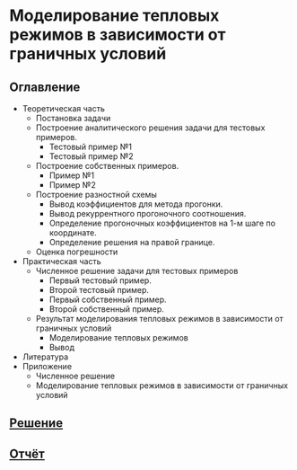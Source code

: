 # Моделирование тепловых режимов в зависимости от граничных условий

## Оглавление
- Теоретическая часть
  - Постановка задачи
  - Построение  аналитического решения задачи для тестовых примеров.
      - Тестовый пример №1
      - Тестовый пример №2
  - Построение собственных примеров.
      - Пример №1
      - Пример №2
  - Построение разностной схемы
      - Вывод коэффициентов для метода прогонки.
      - Вывод рекуррентного прогоночного соотношения.
      - Определение прогоночных коэффициентов на 1-м шаге по координате.
      - Определение решения на правой границе.
  - Оценка погрешности
- Практическая часть
    - Численное решение задачи для тестовых примеров
      - Первый тестовый пример.
      - Второй тестовый пример.
      - Первый собственный пример.
      - Второй собственный пример.
    - Результат моделирования тепловых режимов в зависимости от граничных условий
      - Моделирование тепловых режимов
      - Вывод
- Литература
- Приложение
    - Численное решение
    - Моделирование тепловых режимов в зависимости от граничных условий

## [Решение](https://github.com/Allswbr/Modeling-of-thermal-regimes-depending-on-boundary-conditions/blob/main/solution.ipynb)

## [Отчёт](https://github.com/Allswbr/Modeling-of-thermal-regimes-depending-on-boundary-conditions/blob/main/report.pdf)
